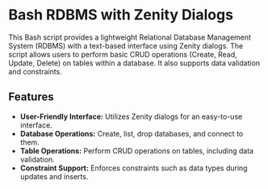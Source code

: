 # Bash RDBMS with Zenity Dialogs

This Bash script provides a lightweight Relational Database Management System (RDBMS) with a text-based interface using Zenity dialogs. The script allows users to perform basic CRUD operations (Create, Read, Update, Delete) on tables within a database. It also supports data validation and constraints.

## Features

- **User-Friendly Interface:** Utilizes Zenity dialogs for an easy-to-use interface.
- **Database Operations:** Create, list, drop databases, and connect to them.
- **Table Operations:** Perform CRUD operations on tables, including data validation.
- **Constraint Support:** Enforces constraints such as data types during updates and inserts.
